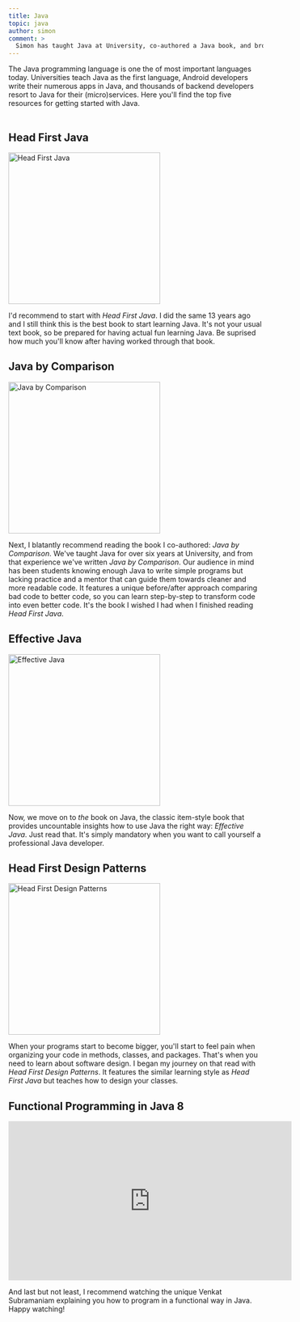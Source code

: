 ```yaml
---
title: Java
topic: java
author: simon
comment: >
  Simon has taught Java at University, co-authored a Java book, and brought Java applications into production in the real world.
---
```


The Java programming language is one the of most important languages today. Universities teach Java as the first language, Android developers write their numerous apps in Java, and thousands of backend developers resort to Java for their (micro)services. Here you'll find the top five resources for getting started with Java.
<br><br>

## Head First Java

<a href="https://www.amazon.de/dp/14352917594">
<img src="https://images-na.ssl-images-amazon.com/images/I/51JDrqnm3uL._SX423_BO1,204,203,200_.jpg" alt="Head First Java" width="300"/>
</a>

I'd recommend to start with *Head First Java*. I did the same 13 years ago and I still think this is the best book to start learning Java. It's not your usual text book, so be prepared for having actual fun learning Java. Be suprised how much you'll know after having worked through that book.

## Java by Comparison

<a href="https://www.amazon.de/dp/1680502875/">
<img src="https://images-na.ssl-images-amazon.com/images/I/51S5B6xy2TL._SX402_BO1,204,203,200_.jpg" alt="Java by Comparison" width="300"/>
</a>

Next, I blatantly recommend reading the book I co-authored: *Java by Comparison*. We've taught Java for over six years at University, and from that experience we've written *Java by Comparison*. Our audience in mind has been students knowing enough Java to write simple programs but lacking practice and a mentor that can guide them towards cleaner and more readable code. It features a unique before/after approach comparing bad code to better code, so you can learn step-by-step to transform code into even better code. It's the book I wished I had when I finished reading *Head First Java*.

## Effective Java

<a href="https://www.amazon.de/dp/0134685997/">
<img src="https://images-na.ssl-images-amazon.com/images/I/51IcaSKfPAL._SX402_BO1,204,203,200_.jpg" alt="Effective Java" width="300"/>
</a>

Now, we move on to *the* book on Java, the classic item-style book that provides uncountable insights how to use Java the right way: *Effective Java*. Just read that. It's simply mandatory when you want to call yourself a professional Java developer.

## Head First Design Patterns

<a href="https://www.amazon.de/dp/0596007124/">
<img src="https://images-na.ssl-images-amazon.com/images/I/61ZG-hATOeL._SX430_BO1,204,203,200_.jpg" alt="Head First Design Patterns" width="300"/>
</a>

When your programs start to become bigger, you'll start to feel pain when organizing your code in methods, classes, and packages. That's when you need to learn about software design. I began my journey on that read with *Head First Design Patterns*. It features the similar learning style as *Head First Java* but teaches how to design your classes.

## Functional Programming in Java 8

<iframe width="560" height="315" src="https://www.youtube.com/embed/15X0qFtBqiQ" frameborder="0" allow="autoplay; encrypted-media" allowfullscreen></iframe>

And last but not least, I recommend watching the unique Venkat Subramaniam explaining you how to program in a functional way in Java. Happy watching!
